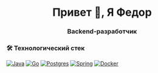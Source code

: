 <h1 align="center">Привет 👋, Я Федор</h1>
<h3 align="center">Backend-разработчик</h3>

### 🛠️ Технологический стек
[![Java](https://img.shields.io/badge/Java-%23ED8B00.svg?style=for-the-badge&logo=openjdk&logoColor=white)](https://java.com)
[![Go](https://img.shields.io/badge/Go-%2300ADD8.svg?style=for-the-badge&logo=go&logoColor=white)](https://go.dev)
[![Postgres](https://img.shields.io/badge/PostgreSQL-%23316192.svg?style=for-the-badge&logo=postgresql&logoColor=white)](https://postgresql.org)
[![Spring](https://img.shields.io/badge/Spring-%236DB33F.svg?style=for-the-badge&logo=spring&logoColor=white)](https://spring.io)
[![Docker](https://img.shields.io/badge/Docker-%232496ED.svg?style=for-the-badge&logo=docker&logoColor=white)](https://docker.com)

<!--
**Funduk3/Funduk3** is a ✨ _special_ ✨ repository because its `README.md` (this file) appears on your GitHub profile.

Here are some ideas to get you started:

- 🔭 I’m currently working on ...
- 🌱 I’m currently learning ...
- 👯 I’m looking to collaborate on ...
- 🤔 I’m looking for help with ...
- 💬 Ask me about ...
- 📫 How to reach me: ...
- 😄 Pronouns: ...
- ⚡ Fun fact: ...
-->
